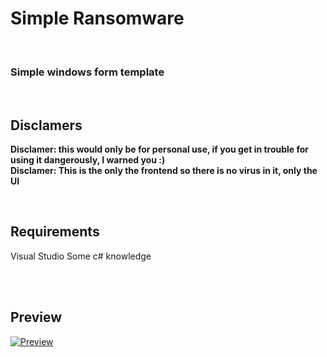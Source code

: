 # Simple Ransomware 

<br>

### Simple windows form template

<br>


## Disclamers

**Disclamer: this would only be for personal use, if you get in trouble for using it dangerously, I warned you :)**
<br>
**Disclamer: This is the only the frontend so there is no virus in it, only the UI**

<br>



## Requirements

Visual Studio
Some c# knowledge

<br>


<br>

## Preview
[![Preview](https://i.postimg.cc/KYcBqgkp/Capture.png)](https://postimg.cc/9DSDz0By)



